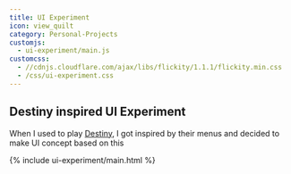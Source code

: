 ```yaml
---
title: UI Experiment
icon: view_quilt
category: Personal-Projects
customjs:
  - ui-experiment/main.js
customcss:
  - //cdnjs.cloudflare.com/ajax/libs/flickity/1.1.1/flickity.min.css
  - /css/ui-experiment.css
---
```


## Destiny inspired UI Experiment

When I used to play [Destiny](https://www.destinythegame.com/uk/en/home), I got inspired by their menus and decided to make UI concept based on this

<script src="//cdnjs.cloudflare.com/ajax/libs/flickity/1.1.1/flickity.pkgd.min.js"></script>
<div class="sandbox ui-experiment">{% include ui-experiment/main.html %}</div>
